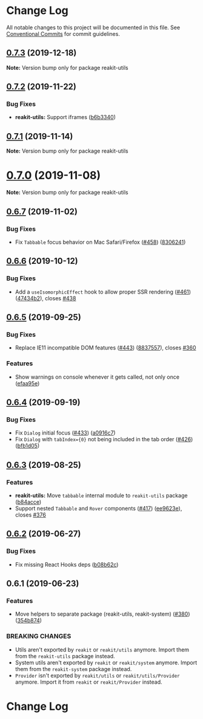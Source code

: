 # Change Log

All notable changes to this project will be documented in this file.
See [Conventional Commits](https://conventionalcommits.org) for commit guidelines.

## [0.7.3](https://github.com/reakit/reakit/tree/master/packages/reakit-utils/compare/reakit-utils@0.7.2...reakit-utils@0.7.3) (2019-12-18)

**Note:** Version bump only for package reakit-utils





## [0.7.2](https://github.com/reakit/reakit/tree/master/packages/reakit-utils/compare/reakit-utils@0.7.1...reakit-utils@0.7.2) (2019-11-22)


### Bug Fixes

* **reakit-utils:** Support iframes ([b6b3340](https://github.com/reakit/reakit/tree/master/packages/reakit-utils/commit/b6b3340))





## [0.7.1](https://github.com/reakit/reakit/tree/master/packages/reakit-utils/compare/reakit-utils@0.7.0...reakit-utils@0.7.1) (2019-11-14)

**Note:** Version bump only for package reakit-utils





# [0.7.0](https://github.com/reakit/reakit/tree/master/packages/reakit-utils/compare/reakit-utils@0.6.7...reakit-utils@0.7.0) (2019-11-08)

**Note:** Version bump only for package reakit-utils





## [0.6.7](https://github.com/reakit/reakit/tree/master/packages/reakit-utils/compare/reakit-utils@0.6.6...reakit-utils@0.6.7) (2019-11-02)


### Bug Fixes

* Fix `Tabbable` focus behavior on Mac Safari/Firefox ([#458](https://github.com/reakit/reakit/tree/master/packages/reakit-utils/issues/458)) ([8306241](https://github.com/reakit/reakit/tree/master/packages/reakit-utils/commit/8306241))





## [0.6.6](https://github.com/reakit/reakit/tree/master/packages/reakit-utils/compare/reakit-utils@0.6.5...reakit-utils@0.6.6) (2019-10-12)


### Bug Fixes

* Add a `useIsomorphicEffect` hook to allow proper SSR rendering ([#461](https://github.com/reakit/reakit/tree/master/packages/reakit-utils/issues/461)) ([47434b2](https://github.com/reakit/reakit/tree/master/packages/reakit-utils/commit/47434b2)), closes [#438](https://github.com/reakit/reakit/tree/master/packages/reakit-utils/issues/438)





## [0.6.5](https://github.com/reakit/reakit/tree/master/packages/reakit-utils/compare/reakit-utils@0.6.4...reakit-utils@0.6.5) (2019-09-25)


### Bug Fixes

* Replace IE11 incompatible DOM features ([#443](https://github.com/reakit/reakit/tree/master/packages/reakit-utils/issues/443)) ([8837557](https://github.com/reakit/reakit/tree/master/packages/reakit-utils/commit/8837557)), closes [#360](https://github.com/reakit/reakit/tree/master/packages/reakit-utils/issues/360)


### Features

* Show warnings on console whenever it gets called, not only once ([efaa95e](https://github.com/reakit/reakit/tree/master/packages/reakit-utils/commit/efaa95e))





## [0.6.4](https://github.com/reakit/reakit/tree/master/packages/reakit-utils/compare/reakit-utils@0.6.3...reakit-utils@0.6.4) (2019-09-19)


### Bug Fixes

* Fix `Dialog` initial focus ([#433](https://github.com/reakit/reakit/tree/master/packages/reakit-utils/issues/433)) ([a0916c7](https://github.com/reakit/reakit/tree/master/packages/reakit-utils/commit/a0916c7))
* Fix `Dialog` with `tabIndex={0}` not being included in the tab order ([#426](https://github.com/reakit/reakit/tree/master/packages/reakit-utils/issues/426)) ([bfb1d05](https://github.com/reakit/reakit/tree/master/packages/reakit-utils/commit/bfb1d05))





## [0.6.3](https://github.com/reakit/reakit/tree/master/packages/reakit-utils/compare/reakit-utils@0.6.2...reakit-utils@0.6.3) (2019-08-25)


### Features

* **reakit-utils:** Move `tabbable` internal module to `reakit-utils` package ([b84acce](https://github.com/reakit/reakit/tree/master/packages/reakit-utils/commit/b84acce))
* Support nested `Tabbable` and `Rover` components ([#417](https://github.com/reakit/reakit/tree/master/packages/reakit-utils/issues/417)) ([ee9623e](https://github.com/reakit/reakit/tree/master/packages/reakit-utils/commit/ee9623e)), closes [#376](https://github.com/reakit/reakit/tree/master/packages/reakit-utils/issues/376)





## [0.6.2](https://github.com/reakit/reakit/tree/master/packages/reakit-utils/compare/reakit-utils@0.6.1...reakit-utils@0.6.2) (2019-06-27)


### Bug Fixes

* Fix missing React Hooks deps ([b08b62c](https://github.com/reakit/reakit/tree/master/packages/reakit-utils/commit/b08b62c))





## 0.6.1 (2019-06-23)


### Features

* Move helpers to separate package (reakit-utils, reakit-system) ([#380](https://github.com/reakit/reakit/tree/master/packages/reakit-utils/issues/380)) ([354b874](https://github.com/reakit/reakit/tree/master/packages/reakit-utils/commit/354b874))


### BREAKING CHANGES

* Utils aren't exported by `reakit` or `reakit/utils` anymore. Import them from the `reakit-utils` package instead.
* System utils aren't exported by `reakit` or `reakit/system` anymore. Import them from the `reakit-system` package instead.
* `Provider` isn't exported by `reakit/utils` or `reakit/utils/Provider` anymore. Import it from `reakit` or `reakit/Provider` instead.





# Change Log
